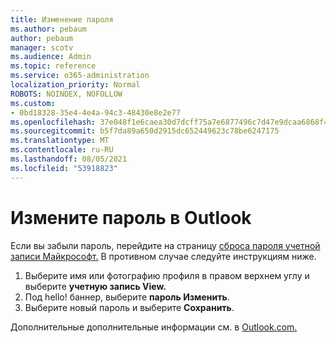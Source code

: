 ```yaml
---
title: Изменение пароля
ms.author: pebaum
author: pebaum
manager: scotv
ms.audience: Admin
ms.topic: reference
ms.service: o365-administration
localization_priority: Normal
ROBOTS: NOINDEX, NOFOLLOW
ms.custom:
- 0bd18328-35e4-4e4a-94c3-48430e8e2e77
ms.openlocfilehash: 37e048f1e6caea30d7dcff75a7e6877496c7d47e9dcaa6868f4d0315b5eb0d56
ms.sourcegitcommit: b5f7da89a650d2915dc652449623c78be6247175
ms.translationtype: MT
ms.contentlocale: ru-RU
ms.lasthandoff: 08/05/2021
ms.locfileid: "53918823"
---
```

# <a name="change-your-password-in-outlook"></a>Измените пароль в Outlook

Если вы забыли пароль, перейдите на страницу [сброса пароля учетной записи Майкрософт.](https://go.microsoft.com/fwlink/p/?linkid=841909) В противном случае следуйте инструкциям ниже.
  
1. Выберите имя или фотографию профиля в правом верхнем углу и выберите **учетную запись View.**
2. Под hello! баннер, выберите **пароль Изменить**.
3. Выберите новый пароль и выберите **Сохранить**.

Дополнительные дополнительные информации см. в [Outlook.com.](https://support.office.com/article/2138d690-811c-4545-b2f3-e4dbe80c9735.aspx)